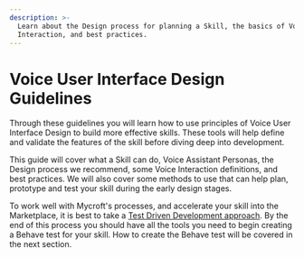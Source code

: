 ```yaml
---
description: >-
  Learn about the Design process for planning a Skill, the basics of Voice
  Interaction, and best practices.
---
```


# Voice User Interface Design Guidelines

Through these guidelines you will learn how to use principles of Voice User Interface Design to build more effective skills. These tools will help define and validate the features of the skill before diving deep into development.

This guide will cover what a Skill can do, Voice Assistant Personas, the Design process we recommend, some Voice Interaction definitions, and best practices. We will also cover some methods to use that can help plan, prototype and test your skill during the early design stages.

To work well with Mycroft's processes, and accelerate your skill into the Marketplace, it is best to take a [Test Driven Development approach](https://behave.readthedocs.io/en/latest/philosophy.html). By the end of this process you should have all the tools you need to begin creating a Behave test for your skill. How to create the Behave test will be covered in the next section.





